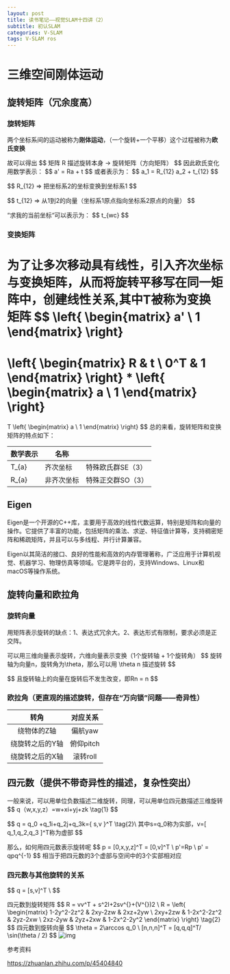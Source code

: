 ```yaml
---
layout: post
title: 读书笔记——视觉SLAM十四讲（2）
subtitle: 初认SLAM
categories: V-SLAM
tags: V-SLAM ros
---
```


# 三维空间刚体运动

## 旋转矩阵（冗余度高）

### 旋转矩阵

两个坐标系间的运动被称为**刚体运动**，（一个旋转+一个平移）这个过程被称为**欧氏变换**

故可以得出
\$\$
矩阵 R 描述旋转本身 -> 旋转矩阵（方向矩阵）
\$\$
因此欧氏变化用数学表示：
\$\$
a' = Ra + t
\$\$
或者表示为：
\$\$
a_1 = R_{12} a_2 + t_{12}
\$\$

\$\$
R_{12} => 把坐标系2的坐标变换到坐标系1
\$\$

\$\$
t_{12} => 从1到2的向量（坐标系1原点指向坐标系2原点的向量）
\$\$

“求我的当前坐标“可以表示为：
\$\$
t_{wc}
\$\$

### 变换矩阵

为了让多次移动具有线性，引入齐次坐标与变换矩阵，从而将旋转平移写在同一矩阵中，创建线性关系,其中T被称为变换矩阵
\$\$
\left\{
\begin{matrix}
   a' \\
   1 
  \end{matrix}
\right\}
=
\left\{
\begin{matrix}
   R & t \\
   0^T & 1 
  \end{matrix}
\right\}
*
\left\{
\begin{matrix}
   a \\
   1 
  \end{matrix}
\right\}
  =
  T
  \left\{
\begin{matrix}
   a \\
   1 
  \end{matrix}
\right\}
\$\$
总的来看，旋转矩阵和变换矩阵的特点如下：

| 数学表示 | 名称       |                   |
| -------- | ---------- | ----------------- |
| T_{a}    | 齐次坐标   | 特殊欧氏群SE（3） |
| R_{a}    | 非齐次坐标 | 特殊正交群SO（3） |



## Eigen

Eigen是一个开源的C++库，主要用于高效的线性代数运算，特别是矩阵和向量的操作。它提供了丰富的功能，包括矩阵的乘法、求逆、特征值计算等，支持稠密矩阵和稀疏矩阵，并且可以与多线程、并行计算兼容。

Eigen以其简洁的接口、良好的性能和高效的内存管理著称，广泛应用于计算机视觉、机器学习、物理仿真等领域。它是跨平台的，支持Windows、Linux和macOS等操作系统。



## 旋转向量和欧拉角

### 旋转向量

用矩阵表示旋转的缺点：1、表达式冗余大。2、表达形式有限制，要求必须是正交阵。

可以用三维向量表示旋转，六维向量表示变换（1个旋转轴 + 1个旋转角）
\$\$
旋转轴为向量n，旋转角为\theta，那么可以用 \theta n 描述旋转
\$\$

\$\$
且旋转轴上的向量在旋转后不发生改变，即Rn = n
\$\$

### 欧拉角（更直观的描述旋转，但存在“万向锁”问题——奇异性）

|      转角       | 对应关系  |
| :-------------: | :-------: |
|   绕物体的Z轴   |  偏航yaw  |
| 绕旋转之后的Y轴 | 俯仰pitch |
| 绕旋转之后的X轴 | 滚转roll  |



## 四元数（提供不带奇异性的描述，复杂性突出）

一般来说，可以用单位负数描述二维旋转，同理，可以用单位四元数描述三维旋转
\$\$
q（w,x,y,z）=w+xi+yj+zk \tag{1}
\$\$

\$\$
q = q_0 +q_1i+q_2j+q_3k=\{ s,v \}^T \tag{2}\\
其中s=q_0称为实部，v=[ q_1,q_2,q_3 ]^T称为虚部
\$\$

那么，如何用四元数表示旋转呢
\$\$
p = [0,x,y,z]^T = [0,v]^T \\
p'=Rp  \\
p' = qpq^{-1}
\$\$
相当于把四元数的3个虚部与空间中的3个实部相对应

### 四元数与其他旋转的关系

\$\$
q = [s,v]^T \\
\$\$

四元数到旋转矩阵
\$\$
R = vv^T + s^2I+2sv^{}+(V^{})2 \\
R = 
\left\{
 \begin{matrix}
   1-2y^2-2z^2 & 2xy-2zw & 2xz+2yw \\
   2xy+2zw & 1-2x^2-2z^2 & 2yz-2xw \\
   2xz-2yw & 2yz+2xw & 1-2x^2-2y^2
  \end{matrix}
  \right\} \tag{2}
\$\$
四元数到旋转向量
\$\$
\theta = 2\arccos q_0 \\
[n,n,n]^T = [q,q,q]^T/ \sin(\theta / 2)
\$\$
![img](https://pic1.zhimg.com/v2-16060cb3b34ed798427d4b1bfcd3c642_1440w.jpg)

参考资料

https://zhuanlan.zhihu.com/p/45404840
